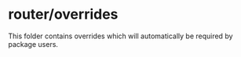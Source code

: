 # router/overrides

This folder contains overrides which will automatically be required by package users.
